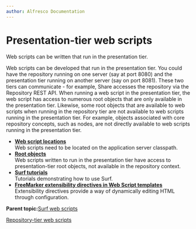 ```yaml
---
author: Alfresco Documentation
---
```


# Presentation-tier web scripts

Web scripts can be written that run in the presentation tier.

Web scripts can be developed that run in the presentation tier. You could have the repository running on one server \(say at port 8080\) and the presentation tier running on another server \(say on port 8081\). These two tiers can communicate - for example, Share accesses the repository via the Repository REST API. When running a web script in the presentation tier, the web script has access to numerous root objects that are only available in the presentation tier. Likewise, some root objects that are available to web scripts when running in the repository tier are not available to web scripts running in the presentation tier. For example, objects associated with core repository concepts, such as nodes, are not directly available to web scripts running in the presentation tier.

-   **[Web script locations](../concepts/ws-presentation-locations.md)**  
Web scripts need to be located on the application server classpath.
-   **[Root objects](../concepts/ws-presentation-root-objects.md)**  
Web scripts written to run in the presentation tier have access to presentation-tier root objects, not available in the repository context.
-   **[Surf tutorials](../concepts/surf-tutorials.md)**  
Tutorials demonstrating how to use Surf.
-   **[FreeMarker extensibility directives in Web Script templates](../concepts/dev-extensions-share-tutorials-fm-models-about.md)**  
Extensibility directives provide a way of dynamically editing HTML through configuration.

**Parent topic:**[Surf web scripts](../concepts/dev-extensions-share-surf-web-scripts.md)

[Repository-tier web scripts](ws-overview.md)

